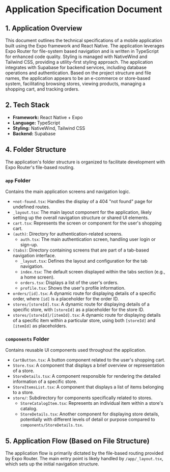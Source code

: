 # Application Specification Document

## 1. Application Overview

This document outlines the technical specifications of a mobile application built using the Expo framework and React Native. The application leverages Expo Router for file-system based navigation and is written in TypeScript for enhanced code quality. Styling is managed with NativeWind and Tailwind CSS, providing a utility-first styling approach. The application integrates with Supabase for backend services, including database operations and authentication. Based on the project structure and file names, the application appears to be an e-commerce or store-based system, facilitating browsing stores, viewing products, managing a shopping cart, and tracking orders.

## 2. Tech Stack

*   **Framework:** React Native + Expo
*   **Language:** TypeScript
*   **Styling:** NativeWind, Tailwind CSS
*   **Backend:** Supabase


## 4. Folder Structure

The application's folder structure is organized to facilitate development with Expo Router's file-based routing.

### `app` Folder

Contains the main application screens and navigation logic.

*   `+not-found.tsx`: Handles the display of a 404 "not found" page for undefined routes.
*   `_layout.tsx`: The main layout component for the application, likely setting up the overall navigation structure or shared UI elements.
*   `cart.tsx`: Represents the screen or component for the user's shopping cart.
*   `(auth)`: Directory for authentication-related screens.
    *   `auth.tsx`: The main authentication screen, handling user login or sign-up.
*   `(tabs)`: Directory containing screens that are part of a tab-based navigation interface.
    *   `_layout.tsx`: Defines the layout and configuration for the tab navigation.
    *   `index.tsx`: The default screen displayed within the tabs section (e.g., a home screen).
    *   `orders.tsx`: Displays a list of the user's orders.
    *   `profile.tsx`: Shows the user's profile information.
*   `orders/[id].tsx`: A dynamic route for displaying details of a specific order, where `[id]` is a placeholder for the order ID.
*   `stores/[storeId].tsx`: A dynamic route for displaying details of a specific store, with `[storeId]` as a placeholder for the store ID.
*   `stores/[storeId]/[itemId].tsx`: A dynamic route for displaying details of a specific item within a particular store, using both `[storeId]` and `[itemId]` as placeholders.

### `components` Folder

Contains reusable UI components used throughout the application.

*   `CartButton.tsx`: A button component related to the user's shopping cart.
*   `Store.tsx`: A component that displays a brief overview or representation of a store.
*   `StoreDetails.tsx`: A component responsible for rendering the detailed information of a specific store.
*   `StoreItemsList.tsx`: A component that displays a list of items belonging to a store.
*   `store/`: Subdirectory for components specifically related to stores.
    *   `StoreCatalogItem.tsx`: Represents an individual item within a store's catalog.
    *   `StoreDetails.tsx`: Another component for displaying store details, potentially with different levels of detail or purpose compared to `components/StoreDetails.tsx`.

## 5. Application Flow (Based on File Structure)

The application flow is primarily dictated by the file-based routing provided by Expo Router. The main entry point is likely handled by `/app/_layout.tsx`, which sets up the initial navigation structure.